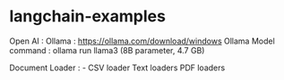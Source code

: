 # langchain-examples

Open AI :
Ollama : https://ollama.com/download/windows
Ollama Model command : ollama run llama3 (8B parameter, 4.7 GB)

Document Loader :
    - CSV loader
    Text loaders
    PDF loaders
    